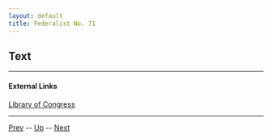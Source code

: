 ```yaml
---
layout: default
title: Federalist No. 71
---
```


## Text

---
#### External Links
[Library of Congress]()

---

[Prev](70.md) -- [Up](README.md) -- [Next](72.md)
